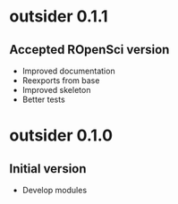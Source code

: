 # outsider 0.1.1

## Accepted ROpenSci version

* Improved documentation
* Reexports from base
* Improved skeleton
* Better tests

# outsider 0.1.0

## Initial version

* Develop modules
